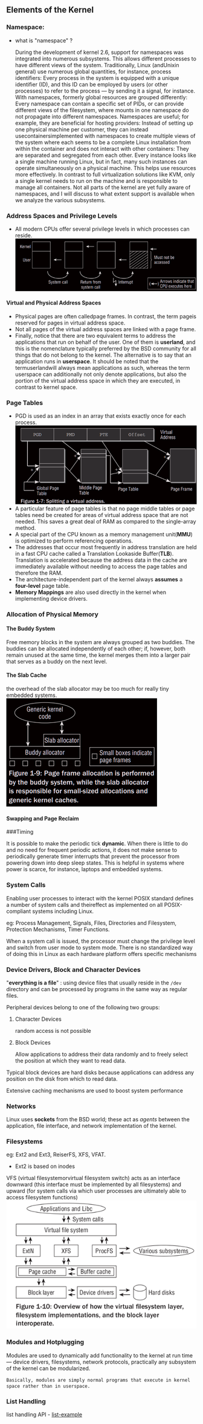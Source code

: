 ## Elements of the Kernel

### Namespace:

- what is "namespace" ?

	During the development of kernel 2.6, support for namespaces was integrated into numerous subsystems.
	This allows different processes to have different views of the system. Traditionally, Linux (andUnixin
	general) use numerous global quantities, for instance, process identifiers: Every process in the system is
	equipped with a unique identifier (ID), and this ID can be employed by users (or other processes) to refer
	to the process — by sending it a signal, for instance. With namespaces, formerly global resources are
	grouped differently: Every namespace can contain a specific set of PIDs, or can provide different views
	of the filesystem, where mounts in one namespace do not propagate into different namespaces.
	Namespaces are useful; for example, they are beneficial for hosting providers: Instead of setting up
	one physical machine per customer, they can instead usecontainersimplemented with namespaces to
	create multiple views of the system where each seems to be a complete Linux installation from within
	the container and does not interact with other containers: They are separated and segregated from each
	other. Every instance looks like a single machine running Linux, but in fact, many such instances can
	operate simultaneously on a physical machine. This helps use resources more effectively. In contrast to
	full virtualization solutions like KVM, only a single kernel needs to run on the machine and is responsible
	to manage all containers.
	Not all parts of the kernel are yet fully aware of namespaces, and I will discuss to what extent support is
	available when we analyze the various subsystems.

### Address Spaces and Privilege Levels

- All modern CPUs offer several privilege levels in which processes can
reside.
	![](img/1_system_call&interrupt.png)

#### Virtual and Physical Address Spaces

- 	Physical pages are often calledpage frames. 
	In contrast, the term pageis reserved for pages in virtual address space.
- 	Not all pages of the virtual address spaces are linked with a page frame.
- 	Finally, notice that there are two equivalent terms to address 
	the applications that run on behalf of the user. One of them is **userland**, and this is the nomenclature typically preferred by the BSD community for all things that do not belong to the kernel. The alternative is to say that an application runs in **userspace**. 
	It should be noted that the termuserlandwill always mean applications as such, whereas the term userspace can additionally not only denote applications, but also the portion of the virtual address space in which they are executed, in contrast to kernel space.

### Page Tables

-	PGD is used as an index in an array that exists exactly once for each process.
	![](img/1_splitting_a_vitrual_address.png)
-	A particular feature of page tables is that no page middle tables or page tables
	need be created for areas of virtual address space that are not needed. 
	This saves a great deal of RAM as compared to the single-array method.
-	A special part of the CPU known as a memory management unit(**MMU**) is optimized to perform referencing operations.
-	The addresses that occur most frequently in address translation are held in a fast CPU cache called a Translation Lookaside Buffer(**TLB**). 
	Translation is accelerated because the address data in the cache are immediately available without needing to access the page tables and therefore the RAM.
-	The architecture-independent part of the kernel always **assumes** a **four-level**
page table.
-	**Memory Mappings** are also used directly in the kernel when implementing device drivers.

### Allocation of Physical Memory

#### The Buddy System

Free memory blocks in the system are always grouped as two buddies. The buddies can be allocated independently of each other; if, however, both remain unused at the same time, the kernel merges them into a larger pair that serves as a buddy on the next level.

#### The Slab Cache

the overhead of the slab allocator may be too much for really tiny embedded systems.
![](img/1_buddy_with_slab.png)

#### Swapping and Page Reclaim

###Timing 

It is possible to make the periodic tick **dynamic**. When there is little to do and no need for frequent periodic actions, it does not make sense to periodically generate timer interrupts that prevent the processor from powering down into deep sleep states. This is helpful in systems where power is scarce, for instance, laptops and embedded systems.

### System Calls

Enabling user processes to interact with the kernel POSIX standard defines a number of system calls and theireffect as implemented on all POSIX-compliant systems including Linux.

eg: Process Management, Signals, Files, Directories and Filesystem, Protection Mechanisms, Timer Functions.

When a system call is issued, the processor must change the privilege level and switch from user mode to system mode. There is no standardized way of doing this in Linux as each hardware platform offers specific mechanisms 

### Device Drivers, Block and Character Devices

"**everything is a file**" : using device files that usually reside in the `/dev` directory and can be processed by programs in the same way as regular files.

Peripheral devices belong to one of the following two groups:

1. Character Devices

	random access is not possible

2. Block Devices

	Allow applications to address their data randomly and to freely select the position at which they want to read data.

Typical block devices are hard disks because applications can address any position on the disk from which to read data.

Extensive caching mechanisms are used to boost system performance

### Networks

Linux uses **sockets** from the BSD world; these act as *agents* between the application, file interface, and network implementation of the kernel.

### Filesystems

eg: Ext2 and Ext3, ReiserFS, XFS, VFAT.

- Ext2 is based on inodes 
 
VFS (virtual filesystemorvirtual filesystem switch) acts as an interface downward (this interface must be implemented by all filesystems) and upward (for system calls via which user processes are ultimately able to access filesystem functions)
![](img/1_VFS.png)

### Modules and Hotplugging

Modules are used to dynamically add functionality to the kernel at run time — device drivers, filesystems, network protocols, practically any subsystem of the kernel can be modularized.

	Basically, modules are simply normal programs that execute in kernel space rather than in userspace.


### List Handling

list handling API - [list-example](list-example)